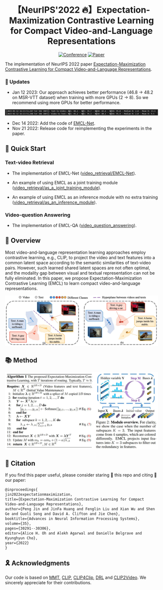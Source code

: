 <div align="center">
  
# 【NeurIPS'2022 🔥】Expectation-Maximization Contrastive Learning for Compact Video-and-Language Representations
  
[![Conference](http://img.shields.io/badge/NeurIPS-2022-FFD93D.svg)](https://neurips.cc/Conferences/2022)
[![Paper](http://img.shields.io/badge/Paper-arxiv.2211.11427-FF6B6B.svg)](https://arxiv.org/abs/2211.11427)
</div>

The implementation of NeurIPS 2022 paper [Expectation-Maximization Contrastive Learning for Compact Video-and-Language Representations](https://arxiv.org/pdf/2211.11427.pdf).

### 📣 Updates
* Jan 12 2023: Our approach achieves better performance (46.8 -> 48.2 on MSR-VTT dataset) when training with more GPUs (2 -> 8). So we recommend using more GPUs for better performance.

![results](pic/results.png)
* Dec 14 2022: Add the code of [EMCL-Net](video_retrieval/EMCL-Net).
* Nov 21 2022: Release code for reimplementing the experiments in the paper.

## 🚀 Quick Start
### Text-video Retrieval
* The implementation of EMCL-Net ([video_retrieval/EMCL-Net](https://github.com/jpthu17/EMCL/tree/main/video_retrieval/EMCL-Net)).

* An example of using EMCL as a joint training module ([video_retrieval/as_a_joint_training_module](https://github.com/jpthu17/EMCL/tree/main/video_retrieval/As_a_joint_training_module)).

* An example of using EMCL as an inference module with no extra training ([video_retrieval/as_an_inference_module](https://github.com/jpthu17/EMCL/tree/main/video_retrieval/As_an_inference_module)).

### Video-question Answering
* The implementation of EMCL-QA ([video_question_answering](https://github.com/jpthu17/EMCL/tree/main/video_question_answering)).

## 📕 Overview
Most video-and-language representation learning approaches employ contrastive learning, e.g., CLIP, to project the video and text features into a common latent space according to the semantic similarities of text-video pairs. However, such learned shared latent spaces are not often optimal, and the modality gap between visual and textual representation can not be fully eliminated. In this paper, we propose Expectation-Maximization Contrastive Learning (EMCL) to learn compact video-and-language representations.

![motivation](pic/Modality_gap.png)

## 📚 Method
![EMCL](pic/EMCL.png)


## 📌 Citation
If you find this paper useful, please consider staring 🌟 this repo and citing 📑 our paper:
```
@inproceedings{
jin2022expectationmaximization,
title={Expectation-Maximization Contrastive Learning for Compact Video-and-Language Representations},
author={Peng Jin and JinFa Huang and Fenglin Liu and Xian Wu and Shen Ge and Guoli Song and David A. Clifton and Jie Chen},
booktitle={Advances in Neural Information Processing Systems},
volume={35},
pages={30291--30306},
editor={Alice H. Oh and Alekh Agarwal and Danielle Belgrave and Kyunghyun Cho},
year={2022}
}
```

## 🎗️ Acknowledgments
Our code is based on [MMT](https://github.com/gabeur/mmt), [CLIP](https://github.com/openai/CLIP), [CLIP4Clip](https://github.com/ArrowLuo/CLIP4Clip/), [DRL](https://github.com/foolwood/DRL) and [CLIP2Video](https://github.com/CryhanFang/CLIP2Video). We sincerely appreciate for their contributions.

[def]: motivation.pdf
